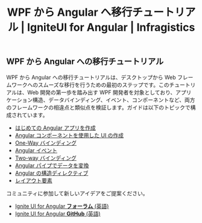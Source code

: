 ﻿---
title: WPF から Angular へ移行チュートリアル | IgniteUI for Angular | Infragistics
_description: Angular から WPF に切り替える方法を両フレームワークを比較しながら説明します。バインディング、イベント、コンポーネントなどの類似点を確認します。
_keywords: Angular ツール チュートリアル, igniteui for angular, インフラジスティックス
_language: ja
---

## WPF から Angular への移行チュートリアル

WPF から Angular への移行チュートリアルは、デスクトップから Web フレームワークへのスムーズな移行を行うための最初のステップです。このチュートリアルは、Web 開発の第一歩を踏み出す WPF 開発者を対象としており、アプリケーション構造、データバインディング、イベント、コンポーネントなど、両方のフレームワークの相違点と類似点を検証します。ガイドは以下のトピックで構成されています。
- [はじめての Angular アプリを作成](create_first_angular_app.md)
- [Angular コンポーネントを使用した UI の作成](create_ui_with_components.md)
- [One-Way バインディング](one_way_binding.md)
- [Angular イベント](angular_events.md)
- [Two-way バインディング](two_way_binding.md)
- [Angular パイプでデータを変換](angular_pipes.md)
- [Angular の構造ディレクティブ](structural_directives.md)
- [レイアウト要素](layout.md)


<div class="divider--half"></div>
コミュニティに参加して新しいアイデアをご提案ください。

* [Ignite UI for Angular **フォーラム** (英語)](https://www.infragistics.com/community/forums/f/ignite-ui-for-angular)
* [Ignite UI for Angular **GitHub** (英語)](https://github.com/IgniteUI/igniteui-angular)